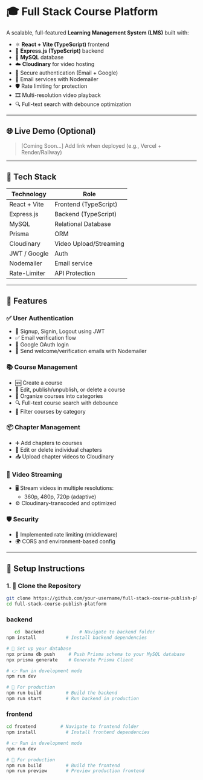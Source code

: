 # 🎓 Full Stack Course Platform

A scalable, full-featured **Learning Management System (LMS)** built with:

- ⚛️ **React + Vite (TypeScript)** frontend
- 🚀 **Express.js (TypeScript)** backend
- 🐬 **MySQL** database
- ☁️ **Cloudinary** for video hosting
- 🔐 Secure authentication (Email + Google)
- 📧 Email services with Nodemailer
- 🛡️ Rate limiting for protection
- 🎞️ Multi-resolution video playback
- 🔍 Full-text search with debounce optimization

---

## 🌐 Live Demo (Optional)

> [Coming Soon...] Add link when deployed (e.g., Vercel + Render/Railway)

---

## 🧰 Tech Stack

| Technology     | Role                    |
|----------------|-------------------------|
| React + Vite   | Frontend (TypeScript)   |
| Express.js     | Backend (TypeScript)    |
| MySQL          | Relational Database     |
| Prisma         | ORM                     |
| Cloudinary     | Video Upload/Streaming  |
| JWT / Google   | Auth                    |
| Nodemailer     | Email service           |
|  Rate-Limiter | API Protection   |

---

## 🚀 Features

### ✅ **User Authentication**
- 🔐 Signup, Signin, Logout using JWT
- ✅ Email verification flow
- 🔗 Google OAuth login
- 📨 Send welcome/verification emails with Nodemailer

### 📚 **Course Management**
- 🆕 Create a course
- 📝 Edit, publish/unpublish, or delete a course
- 🧾 Organize courses into categories
- 🔍 Full-text course search with debounce
- 📂 Filter courses by category

### 📦 **Chapter Management**
- ➕ Add chapters to courses
- 🔁 Edit or delete individual chapters
- 📥 Upload chapter videos to Cloudinary

### 🎥 **Video Streaming**
- 🖥️ Stream videos in multiple resolutions:
  - 360p, 480p, 720p (adaptive)
- ⚙️ Cloudinary-transcoded and optimized

### 🛡️ **Security**
- 🚫 Implemented rate limiting (middleware)
- 🌍 CORS and environment-based config

---

## 🧪 Setup Instructions

### 1. 📁 Clone the Repository

```bash
git clone https://github.com/your-username/full-stack-course-publish-platform.git
cd full-stack-course-publish-platform

```
### backend

```bash 
   cd  backend             # Navigate to backend folder
npm install           # Install backend dependencies

# 🔄 Set up your database
npx prisma db push     # Push Prisma schema to your MySQL database
npx prisma generate    # Generate Prisma Client

# 👉 Run in development mode
npm run dev

# 🏁 For production
npm run build         # Build the backend
npm run start         # Run backend in production
```

### frontend 
```bash
cd frontend         # Navigate to frontend folder
npm install           # Install frontend dependencies

# 👉 Run in development mode
npm run dev

# 🏁 For production
npm run build         # Build the frontend
npm run preview       # Preview production frontend
```
